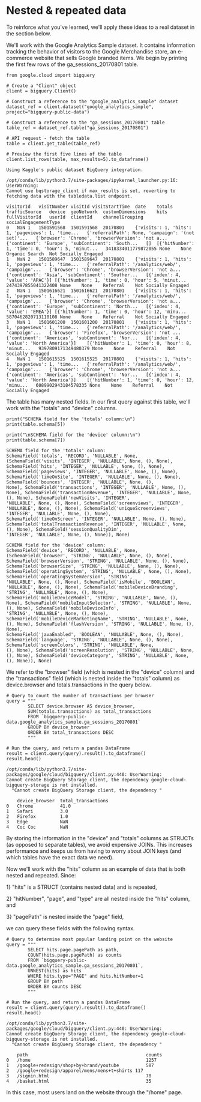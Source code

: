 # Nested & repeated data
To reinforce what you've learned, we'll apply these ideas to a real dataset in the section below.

We'll work with the Google Analytics Sample dataset. It contains information tracking the behavior of visitors to the Google Merchandise store, an e-commerce website that sells Google
branded items. We begin by printing the first few rows of the ga_sessions_20170801 table.

    from google.cloud import bigquery

    # Create a "Client" object
    client = bigquery.Client()

    # Construct a reference to the "google_analytics_sample" dataset
    dataset_ref = client.dataset("google_analytics_sample", project="bigquery-public-data")

    # Construct a reference to the "ga_sessions_20170801" table
    table_ref = dataset_ref.table("ga_sessions_20170801")

    # API request - fetch the table
    table = client.get_table(table_ref)

    # Preview the first five lines of the table
    client.list_rows(table, max_results=5).to_dataframe()

    Using Kaggle's public dataset BigQuery integration.

    /opt/conda/lib/python3.7/site-packages/ipykernel_launcher.py:16: UserWarning:
    Cannot use bqstorage_client if max_results is set, reverting to fetching data with the tabledata.list endpoint.

    visitorId	visitNumber	visitId	visitStartTime	date	totals	trafficSource	device	geoNetwork	customDimensions	hits	fullVisitorId	userId	clientId	channelGrouping	socialEngagementType
    0	NaN	1	1501591568	1501591568	20170801	{'visits': 1, 'hits': 1, 'pageviews': 1, 'time...	{'referralPath': None, 'campaign': '(not set)'...	{'browser': 'Chrome', 'browserVersion': 'not a...	{'continent': 'Europe', 'subContinent': 'South...	[]	[{'hitNumber': 1, 'time': 0, 'hour': 5, 'minut...	3418334011779872055	None	None	Organic Search	Not Socially Engaged
    1	NaN	2	1501589647	1501589647	20170801	{'visits': 1, 'hits': 1, 'pageviews': 1, 'time...	{'referralPath': '/analytics/web/', 'campaign'...	{'browser': 'Chrome', 'browserVersion': 'not a...	{'continent': 'Asia', 'subContinent': 'Souther...	[{'index': 4, 'value': 'APAC'}]	[{'hitNumber': 1, 'time': 0, 'hour': 5, 'minut...	2474397855041322408	None	None	Referral	Not Socially Engaged
    2	NaN	1	1501616621	1501616621	20170801	{'visits': 1, 'hits': 1, 'pageviews': 1, 'time...	{'referralPath': '/analytics/web/', 'campaign'...	{'browser': 'Chrome', 'browserVersion': 'not a...	{'continent': 'Europe', 'subContinent': 'North...	[{'index': 4, 'value': 'EMEA'}]	[{'hitNumber': 1, 'time': 0, 'hour': 12, 'minu...	5870462820713110108	None	None	Referral	Not Socially Engaged
    3	NaN	1	1501601200	1501601200	20170801	{'visits': 1, 'hits': 1, 'pageviews': 1, 'time...	{'referralPath': '/analytics/web/', 'campaign'...	{'browser': 'Firefox', 'browserVersion': 'not ...	{'continent': 'Americas', 'subContinent': 'Nor...	[{'index': 4, 'value': 'North America'}]	[{'hitNumber': 1, 'time': 0, 'hour': 8, 'minut...	9397809171349480379	None	None	Referral	Not Socially Engaged
    4	NaN	1	1501615525	1501615525	20170801	{'visits': 1, 'hits': 1, 'pageviews': 1, 'time...	{'referralPath': '/analytics/web/', 'campaign'...	{'browser': 'Chrome', 'browserVersion': 'not a...	{'continent': 'Americas', 'subContinent': 'Nor...	[{'index': 4, 'value': 'North America'}]	[{'hitNumber': 1, 'time': 0, 'hour': 12, 'minu...	6089902943184578335	None	None	Referral	Not Socially Engaged


The table has many nested fields. In our first query against this table, we'll work with the "totals" and "device" columns.

    print("SCHEMA field for the 'totals' column:\n")
    print(table.schema[5])

    print("\nSCHEMA field for the 'device' column:\n")
    print(table.schema[7])

    SCHEMA field for the 'totals' column:
    SchemaField('totals', 'RECORD', 'NULLABLE', None, (SchemaField('visits', 'INTEGER', 'NULLABLE', None, (), None), SchemaField('hits', 'INTEGER', 'NULLABLE', None, (), None),
    SchemaField('pageviews', 'INTEGER', 'NULLABLE', None, (), None), SchemaField('timeOnSite', 'INTEGER', 'NULLABLE', None, (), None), SchemaField('bounces', 'INTEGER', 'NULLABLE', None, (),
    None), SchemaField('transactions', 'INTEGER', 'NULLABLE', None, (), None), SchemaField('transactionRevenue', 'INTEGER', 'NULLABLE', None, (), None), SchemaField('newVisits', 'INTEGER',
    'NULLABLE', None, (), None), SchemaField('screenviews', 'INTEGER', 'NULLABLE', None, (), None), SchemaField('uniqueScreenviews', 'INTEGER', 'NULLABLE', None, (), None),
    SchemaField('timeOnScreen', 'INTEGER', 'NULLABLE', None, (), None), SchemaField('totalTransactionRevenue', 'INTEGER', 'NULLABLE', None, (), None), SchemaField('sessionQualityDim',
    'INTEGER', 'NULLABLE', None, (), None)), None)

    SCHEMA field for the 'device' column:
    SchemaField('device', 'RECORD', 'NULLABLE', None, (SchemaField('browser', 'STRING', 'NULLABLE', None, (), None), SchemaField('browserVersion', 'STRING', 'NULLABLE', None, (), None),
    SchemaField('browserSize', 'STRING', 'NULLABLE', None, (), None), SchemaField('operatingSystem', 'STRING', 'NULLABLE', None, (), None), SchemaField('operatingSystemVersion', 'STRING',
    'NULLABLE', None, (), None), SchemaField('isMobile', 'BOOLEAN', 'NULLABLE', None, (), None), SchemaField('mobileDeviceBranding', 'STRING', 'NULLABLE', None, (), None),
    SchemaField('mobileDeviceModel', 'STRING', 'NULLABLE', None, (), None), SchemaField('mobileInputSelector', 'STRING', 'NULLABLE', None, (), None), SchemaField('mobileDeviceInfo',
    'STRING', 'NULLABLE', None, (), None), SchemaField('mobileDeviceMarketingName', 'STRING', 'NULLABLE', None, (), None), SchemaField('flashVersion', 'STRING', 'NULLABLE', None, (), None),
    SchemaField('javaEnabled', 'BOOLEAN', 'NULLABLE', None, (), None), SchemaField('language', 'STRING', 'NULLABLE', None, (), None), SchemaField('screenColors', 'STRING', 'NULLABLE', None,
    (), None), SchemaField('screenResolution', 'STRING', 'NULLABLE', None, (), None), SchemaField('deviceCategory', 'STRING', 'NULLABLE', None, (), None)), None)


We refer to the "browser" field (which is nested in the "device" column) and the "transactions" field (which is nested inside the "totals" column) as device.browser and
totals.transactions in the query below.

    # Query to count the number of transactions per browser
    query = """
            SELECT device.browser AS device_browser,
            SUM(totals.transactions) as total_transactions
            FROM `bigquery-public-data.google_analytics_sample.ga_sessions_20170801`
            GROUP BY device_browser
            ORDER BY total_transactions DESC
            """

    # Run the query, and return a pandas DataFrame
    result = client.query(query).result().to_dataframe()
    result.head()

    /opt/conda/lib/python3.7/site-packages/google/cloud/bigquery/client.py:440: UserWarning:
    Cannot create BigQuery Storage client, the dependency google-cloud-bigquery-storage is not installed.
      "Cannot create BigQuery Storage client, the dependency "

        device_browser	total_transactions
    0	Chrome	        41.0
    1	Safari	        3.0
    2	Firefox	        1.0
    3	Edge	        NaN
    4	Coc Coc	        NaN


By storing the information in the "device" and "totals" columns as STRUCTs (as opposed to separate tables), we avoid expensive JOINs. This increases performance and keeps us from having
to worry about JOIN keys (and which tables have the exact data we need).

Now we'll work with the "hits" column as an example of data that is both nested and repeated. Since:

1} "hits" is a STRUCT (contains nested data) and is repeated,

2} "hitNumber", "page", and "type" are all nested inside the "hits" column, and

3} "pagePath" is nested inside the "page" field,

we can query these fields with the following syntax.

    # Query to determine most popular landing point on the website
    query = """
            SELECT hits.page.pagePath as path,
            COUNT(hits.page.pagePath) as counts
            FROM `bigquery-public-data.google_analytics_sample.ga_sessions_20170801`, 
            UNNEST(hits) as hits
            WHERE hits.type="PAGE" and hits.hitNumber=1
            GROUP BY path
            ORDER BY counts DESC
            """

    # Run the query, and return a pandas DataFrame
    result = client.query(query).result().to_dataframe()
    result.head()

    /opt/conda/lib/python3.7/site-packages/google/cloud/bigquery/client.py:440: UserWarning:
    Cannot create BigQuery Storage client, the dependency google-cloud-bigquery-storage is not installed.
      "Cannot create BigQuery Storage client, the dependency "

        path	                                        counts
    0	/home	                                        1257
    1	/google+redesign/shop+by+brand/youtube	        587
    2	/google+redesign/apparel/mens/mens+t+shirts	117
    3	/signin.html	                                78
    4	/basket.html	                                35


In this case, most users land on the website through the "/home" page.
